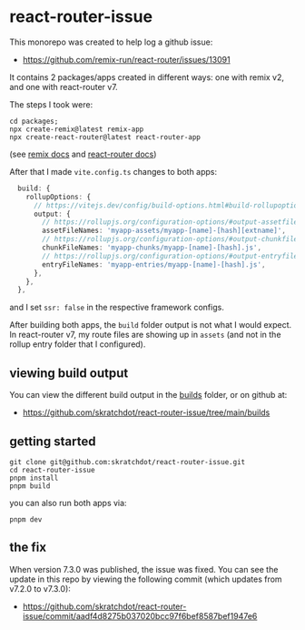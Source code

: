 # react-router-issue

This monorepo was created to help log a github issue:

- <https://github.com/remix-run/react-router/issues/13091>

It contains 2 packages/apps created in different ways: one with remix v2, and one with react-router v7.

The steps I took were:

```shell
cd packages;
npx create-remix@latest remix-app
npx create-react-router@latest react-router-app
```

(see [remix docs](https://remix.run/docs/en/main/start/quickstart) and [react-router docs](https://reactrouter.com/start/framework/installation))

After that I made `vite.config.ts` changes to both apps:

```typescript
  build: {
    rollupOptions: {
      // https://vitejs.dev/config/build-options.html#build-rollupoptions
      output: {
        // https://rollupjs.org/configuration-options/#output-assetfilenames
        assetFileNames: 'myapp-assets/myapp-[name]-[hash][extname]',
        // https://rollupjs.org/configuration-options/#output-chunkfilenames
        chunkFileNames: 'myapp-chunks/myapp-[name]-[hash].js',
        // https://rollupjs.org/configuration-options/#output-entryfilenames
        entryFileNames: 'myapp-entries/myapp-[name]-[hash].js',
      },
    },
  },
```

and I set `ssr: false` in the respective framework configs.

After building both apps, the `build` folder output is not what I would expect. In react-router v7, my route files are showing up in `assets` (and not in the rollup entry folder that I configured).

## viewing build output

You can view the different build output in the [builds](./builds/) folder, or on github at:

- <https://github.com/skratchdot/react-router-issue/tree/main/builds>

## getting started

```shell
git clone git@github.com:skratchdot/react-router-issue.git
cd react-router-issue
pnpm install
pnpm build
```

you can also run both apps via:

```shell
pnpm dev
```

## the fix

When version 7.3.0 was published, the issue was fixed. You can see the update in this repo by viewing the following commit (which updates from v7.2.0 to v7.3.0):

- <https://github.com/skratchdot/react-router-issue/commit/aadf4d8275b037020bcc97f6bef8587bef1947e6>
